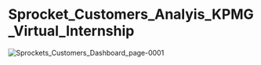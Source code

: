 # Sprocket_Customers_Analyis_KPMG_Virtual_Internship
![Sprockets_Customers_Dashboard_page-0001](https://github.com/Atharv299/Sprocket_Customers_Analyis_Task_KPMG_Virtual_Internship/assets/72182365/e22e1b69-dcea-44a3-a80b-02206bc240c4)
